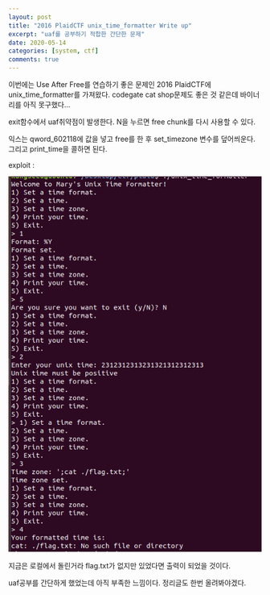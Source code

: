 ```yaml
---
layout: post
title: "2016 PlaidCTF unix_time_formatter Write up"
excerpt: "uaf를 공부하기 적합한 간단한 문제"
date: 2020-05-14
categories: [system, ctf]
comments: true
---
```


이번에는 Use After Free를 연습하기 좋은 문제인 2016 PlaidCTF에 unix_time_formatter를 가져왔다. codegate cat shop문제도 좋은 것 같은데 바이너리를 아직 못구했다...

exit함수에서 uaf취약점이 발생한다. N을 누르면 free chunk를 다시 사용할 수 있다. 

익스는 qword_602118에 값을 넣고 free를 한 후 set_timezone 변수를 덮어씌운다. 그리고 print_time을 콜하면 된다. 



exploit :

![utf.png](/img/utf.png)

지금은 로컬에서 돌린거라 flag.txt가 없지만 있었다면 출력이 되었을 것이다. 

uaf공부를 간단하게 했었는데 아직 부족한 느낌이다. 정리글도 한번 올려봐야겠다. 
